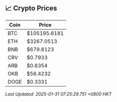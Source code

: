 ## 📈 Crypto Prices

| Coin | Price |
| ---- | ----- |
| BTC | $105195.6181 |
| ETH | $3267.0513 |
| BNB | $679.8123 |
| CRV | $0.7933 |
| ARB | $0.6354 |
| OKB | $56.4232 |
| DOGE | $0.3331 |

_Last Updated: 2025-01-31 07:25:29.751 +0800 HKT_